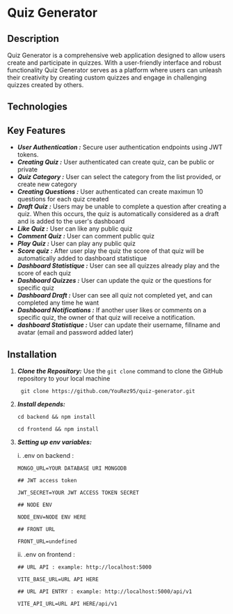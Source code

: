 # Quiz Generator

## Description

Quiz Generator is a comprehensive web application designed to allow users create and participate in quizzes. With a user-friendly interface and robust functionality
Quiz Generator serves as a platform where users can unleash their creativity by creating custom quizzes and engage in challenging quizzes created by others.

## Technologies

## Key Features

- **_User Authentication :_** Secure user authentication endpoints using JWT tokens.
- **_Creating Quiz :_** User authenticated can create quiz, can be public or private
- **_Quiz Category :_** User can select the category from the list provided, or create new category
- **_Creating Questions :_** User authenticated can create maximun 10 questions for each quiz created
- **_Draft Quiz :_** Users may be unable to complete a question after creating a quiz. When this occurs, the quiz is automatically considered as a draft and is added to the user's dashboard
- **_Like Quiz :_** User can like any public quiz
- **_Comment Quiz :_** User can comment public quiz
- **_Play Quiz :_** User can play any public quiz
- **_Score quiz :_** After user play the quiz the score of that quiz will be automatically added to dashboard statistique
- **_Dashboard Statistique :_** User can see all quizzes already play and the score of each quiz
- **_Dashboard Quizzes :_** User can update the quiz or the questions for specific quiz
- **_Dashboard Draft :_** User can see all quiz not completed yet, and can completed any time he want
- **_Dashboard Notifications :_** If another user likes or comments on a specific quiz, the owner of that quiz will receive a notification.
- **_dashboard Statistique :_** User can update their username, fillname and avatar (email and password added later)

## Installation

1. **_Clone the Repository:_** Use the `git clone` command to clone the GitHub repository to your local machine
   ```
    git clone https://github.com/YouRez95/quiz-generator.git
   ```
2. **_Install depends:_**

   ```
   cd backend && npm install
   ```

   ```
   cd frontend && npm install
   ```

3. **_Setting up env variables:_**

   i. .env on backend :

   ```
   MONGO_URL=YOUR DATABASE URI MONGODB

   ## JWT access token

   JWT_SECRET=YOUR JWT ACCESS TOKEN SECRET

   ## NODE ENV

   NODE_ENV=NODE ENV HERE

   ## FRONT URL

   FRONT_URL=undefined
   ```

   ii. .env on frontend :

   ```
   ## URL API : example: http://localhost:5000

   VITE_BASE_URL=URL API HERE

   ## URL API ENTRY : example: http://localhost:5000/api/v1

   VITE_API_URL=URL API HERE/api/v1
   ```
